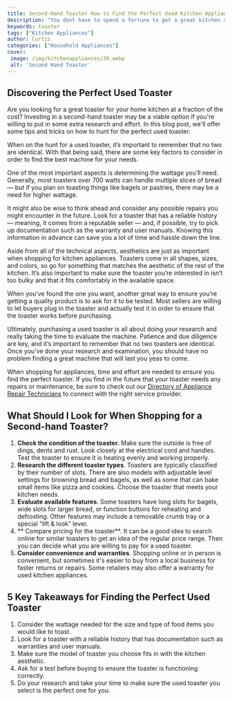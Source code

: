 ```yaml
---
title: Second-Hand Toaster How to Find the Perfect Used Kitchen Appliance
description: "You dont have to spend a fortune to get a great kitchen appliance Discover how to find the perfect used toaster with our expert tips and advice"
keywords: toaster
tags: ["Kitchen Appliances"]
author: Curtis
categories: ["Household Appliances"]
cover: 
 image: /img/kitchenappliances/39.webp
 alt: 'Second Hand Toaster'
---
```

## Discovering the Perfect Used Toaster 
Are you looking for a great toaster for your home kitchen at a fraction of the cost? Investing in a second-hand toaster may be a viable option if you're willing to put in some extra research and effort. In this blog post, we'll offer some tips and tricks on how to hunt for the perfect used toaster.

When on the hunt for a used toaster, it’s important to remember that no two are identical. With that being said, there are some key factors to consider in order to find the best machine for your needs. 

One of the most important aspects is determining the wattage you’ll need. Generally, most toasters over 700 watts can handle multiple slices of bread — but if you plan on toasting things like bagels or pastries, there may be a need for higher wattage. 

It might also be wise to think ahead and consider any possible repairs you might encounter in the future. Look for a toaster that has a reliable history — meaning, it comes from a reputable seller — and, if possible, try to pick up documentation such as the warranty and user manuals. Knowing this information in advance can save you a lot of time and hassle down the line.

Aside from all of the technical aspects, aesthetics are just as important when shopping for kitchen appliances. Toasters come in all shapes, sizes, and colors, so go for something that matches the aesthetic of the rest of the kitchen. It’s also important to make sure the toaster you’re interested in isn’t too bulky and that it fits comfortably in the available space.

When you’ve found the one you want, another great way to ensure you’re getting a quality product is to ask for it to be tested. Most sellers are willing to let buyers plug in the toaster and actually test it in order to ensure that the toaster works before purchasing.

Ultimately, purchasing a used toaster is all about doing your research and really taking the time to evaluate the machine. Patience and due diligence are key, and it’s important to remember that no two toasters are identical. Once you’ve done your research and examination, you should have no problem finding a great machine that will last you yeas to come.

When shopping for appliances, time and effort are needed to ensure you find the perfect toaster. If you find in the future that your toaster needs any repairs or maintenance, be sure to check out our [Directory of Appliance Repair Technicians](./pages/appliance-repair-technicians) to connect with the right service provider.

## What Should I Look for When Shopping for a Second-hand Toaster?
1. **Check the condition of the toaster.** Make sure the outside is free of dings, dents and rust. Look closely at the electrical cord and handles. Test the toaster to ensure it is heating evenly and working properly.
2. **Research the different toaster types**. Toasters are typically classified by their number of slots. There are also models with adjustable level settings for browning bread and bagels, as well as some that can bake small items like pizza and cookies. Choose the toaster that meets your kitchen needs.
3. **Evaluate available features**. Some toasters have long slots for bagels, wide slots for larger bread, or function buttons for reheating and defrosting. Other features may include a removable crumb tray or a special “lift & look” lever.
4. ** Compare pricing for the toaster**. It can be a good idea to search online for similar toasters to get an idea of the regular price range. Then you can decide what you are willing to pay for a used toaster.
5. **Consider convenience and warranties**. Shopping online or in person is convenient, but sometimes it's easier to buy from a local business for faster returns or repairs. Some retailers may also offer a warranty for used kitchen appliances.

## 5 Key Takeaways for Finding the Perfect Used Toaster
1. Consider the wattage needed for the size and type of food items you would like to toast.
2. Look for a toaster with a reliable history that has documentation such as warranties and user manuals.
3. Make sure the model of toaster you choose fits in with the kitchen aesthetic.
4. Ask for a test before buying to ensure the toaster is functioning correctly.
5. Do your research and take your time to make sure the used toaster you select is the perfect one for you.
